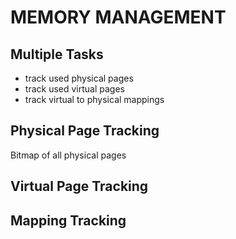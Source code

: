 MEMORY MANAGEMENT
=================
Multiple Tasks
--------------
 - track used physical pages
 - track used virtual pages
 - track virtual to physical mappings

Physical Page Tracking
----------------------

Bitmap of all physical pages

Virtual Page Tracking
---------------------



Mapping Tracking
----------------
